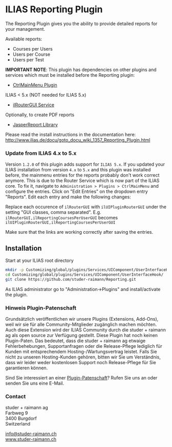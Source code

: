 ILIAS Reporting Plugin
======================

The Reporting Plugin gives you the ability to provide detailed reports for your management.

Available reports:
- Courses per Users
- Users per Course
- Users per Test

**IMPORTANT NOTE**: This plugin has dependencies on other plugins and services which must be installed before the Reporting plugin:
* [CtrlMainMenu Plugin](https://github.com/studer-raimann/CtrlMainMenu)

ILIAS < 5.x (NOT needed for ILIAS 5.x)
* [ilRouterGUI Service](https://github.com/studer-raimann/RouterService)

Optionally, to create PDF reports
* [JasperReport Library](https://github.com/studer-raimann/JasperReport)

Please read the install instructions in the documentation here:
http://www.ilias.de/docu/goto_docu_wiki_1357_Reporting_Plugin.html

### Update from ILIAS 4.x to 5.x
Version `1.2.0` of this plugin adds support for `ILIAS 5.x`. If you updated your ILIAS installation from version `4.x` to `5.x` and this plugin was installed before, the mainmenu entries for the reports probably don't work correct anymore. This is due to the Router Service which is now part of the ILIAS core. To fix it, navigate to `Administration > Plugins > CtrlMainMenu` and configure the entries. Click on "Edit Entries" on the dropdown entry "Reports". Edit each entry and make the following changes:

Replace each occurence of `ilRouterGUI` with `ilUIPluginRouterGUI` under the setting "GUI classes, comma separated". E.g. `ilRouterGUI,ilReportingCoursesPerUserGUI` becomes `ilUIPluginRouterGUI,ilReportingCoursesPerUserGUI`

Make sure that the links are working correctly after saving the entries.

Installation
------------
Start at your ILIAS root directory
```bash
mkdir -p Customizing/global/plugins/Services/UIComponent/UserInterfaceHook/
cd Customizing/global/plugins/Services/UIComponent/UserInterfaceHook/
git clone https://github.com/studer-raimann/Reporting.git
```
As ILIAS administrator go to "Administration->Plugins" and install/activate the plugin.


### Hinweis Plugin-Patenschaft
Grundsätzlich veröffentlichen wir unsere Plugins (Extensions, Add-Ons), weil wir sie für alle Community-Mitglieder zugänglich machen möchten. Auch diese Extension wird der ILIAS Community durch die studer + raimann ag als open source zur Verfügung gestellt. Diese Plugin hat noch keinen Plugin-Paten. Das bedeutet, dass die studer + raimann ag etwaige Fehlerbehebungen, Supportanfragen oder die Release-Pflege lediglich für Kunden mit entsprechendem Hosting-/Wartungsvertrag leistet. Falls Sie nicht zu unseren Hosting-Kunden gehören, bitten wir Sie um Verständnis, dass wir leider weder kostenlosen Support noch Release-Pflege für Sie garantieren können.

Sind Sie interessiert an einer [Plugin-Patenschaft](https://studer-raimann.ch/produkte/ilias-plugins/plugin-patenschaften/)? Rufen Sie uns an oder senden Sie uns eine E-Mail.

### Contact
studer + raimann ag  
Farbweg 9  
3400 Burgdorf  
Switzerland

info@studer-raimann.ch  
www.studer-raimann.ch  
